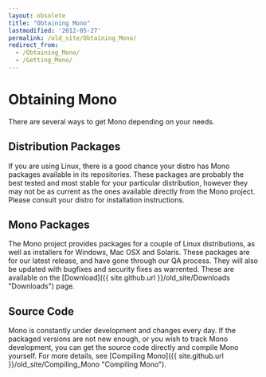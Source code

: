 ```yaml
---
layout: obsolete
title: "Obtaining Mono"
lastmodified: '2012-05-27'
permalink: /old_site/Obtaining_Mono/
redirect_from:
  - /Obtaining_Mono/
  - /Getting_Mono/
---
```


Obtaining Mono
==============

There are several ways to get Mono depending on your needs.

Distribution Packages
---------------------

If you are using Linux, there is a good chance your distro has Mono packages available in its repositories. These packages are probably the best tested and most stable for your particular distribution, however they may not be as current as the ones available directly from the Mono project. Please consult your distro for installation instructions.

Mono Packages
-------------

The Mono project provides packages for a couple of Linux distributions, as well as installers for Windows, Mac OSX and Solaris. These packages are for our latest release, and have gone through our QA process. They will also be updated with bugfixes and security fixes as warrented. These are available on the [Download]({{ site.github.url }}/old_site/Downloads "Downloads") page.

Source Code
-----------

Mono is constantly under development and changes every day. If the packaged versions are not new enough, or you wish to track Mono development, you can get the source code directly and compile Mono yourself. For more details, see [Compiling Mono]({{ site.github.url }}/old_site/Compiling_Mono "Compiling Mono").

